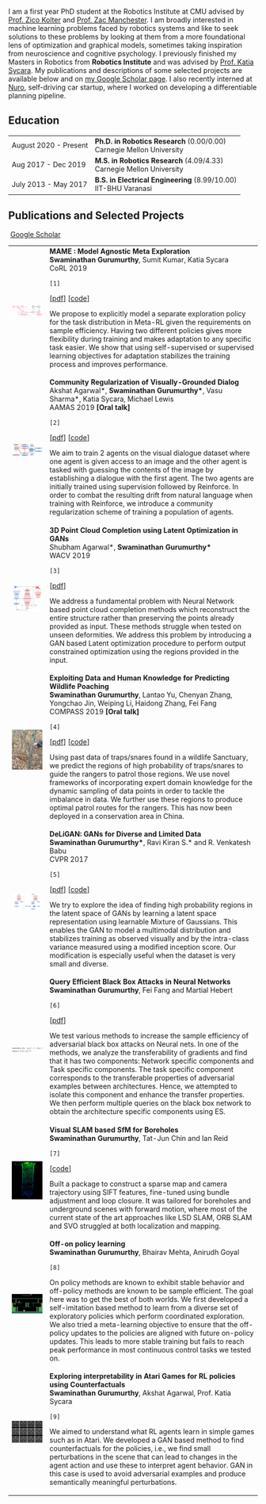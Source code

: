  I am a first year PhD student at the Robotics Institute at CMU advised by [Prof. Zico Kolter](http://zicokolter.com/) and [Prof. Zac Manchester](http://roboticexplorationlab.org/). I am broadly interested in machine learning problems faced by robotics systems and like to seek solutions to these problems by looking at them from a more foundational lens of optimization and graphical models, sometimes taking inspiration from neuroscience and cognitive psychology. I previously finished my Masters in Robotics from <b>Robotics Institute</b> and was advised by [Prof. Katia Sycara](https://www.ri.cmu.edu/ri-faculty/katia-sycara/). My publications and descriptions of some selected projects are available below and on [my Google Scholar page](https://scholar.google.com/citations?user=do8COWIAAAAJ&hl=en). I also recently interned at [Nuro](https://nuro.ai/), self-driving car startup, where I worked on developing a differentiable planning pipeline.


## <i class="fa fa-chevron-right"></i> Education

<table class="table table-hover">
  <tr>
    <td class="col-md-3">August 2020 - Present</td>
    <td>
        <strong>Ph.D. in Robotics Research</strong>
          (0.00/0.00)
        <br>
      Carnegie Mellon University
    </td>
  </tr>
  <tr>
    <td class="col-md-3">Aug 2017 - Dec 2019</td>
    <td>
        <strong>M.S. in Robotics Research</strong>
          (4.09/4.33)
        <br>
      Carnegie Mellon University
    </td>
  </tr>
  <tr>
    <td class="col-md-3">July 2013 - May 2017</td>
    <td>
        <strong>B.S. in Electrical Engineering</strong>
          (8.99/10.00)
        <br>
      IIT-BHU Varanasi
    </td>
  </tr>
</table>


<!-- ## <i class="fa fa-chevron-right"></i> Experience
<table class="table table-hover">
<tr>
  <td class='col-md-3'>May 2019 - Present</td>
  <td><strong>Facebook AI</strong>, Research Scientist</td>
</tr>
<tr>
</tr>
<tr>
  <td class='col-md-3'>June 2018 - Sept 2018</td>
  <td><strong>Intel Labs</strong>, Research Intern</td>
</tr>
<tr>
</tr>
<tr>
  <td class='col-md-3'>May 2017 - Oct 2017</td>
  <td><strong>Google DeepMind</strong>, Research Intern</td>
</tr>
<tr>
</tr>
<tr>
  <td class='col-md-3'>May 2014 - Aug 2014</td>
  <td><strong>Adobe Research</strong>, Data Scientist Intern</td>
</tr>
<tr>
</tr>
<tr>
  <td class='col-md-3'>Dec 2013 - Jan 2014</td>
  <td><strong>Snowplow Analytics</strong>, Software Engineer Intern</td>
</tr>
<tr>
</tr>
<tr>
  <td class='col-md-3'>May 2013 - Aug 2013</td>
  <td><strong>Qualcomm</strong>, Software Engineer Intern</td>
</tr>
<tr>
</tr>
<tr>
  <td class='col-md-3'>May 2012 - Aug 2012</td>
  <td><strong>Phoenix Integration</strong>, Software Engineer Intern</td>
</tr>
<tr>
</tr>
<tr>
  <td class='col-md-3'>Jan 2011 - Aug 2011</td>
  <td><strong>Sunapsys</strong>, Network Administrator Intern</td>
</tr>
<tr>
</tr>
</table> -->


## <i class="fa fa-chevron-right"></i> Publications and Selected Projects <i class="fa fa-code-fork" aria-hidden="true"></i>

<a href="https://scholar.google.com/citations?user=do8COWIAAAAJ&hl=en&oi=sra" class="btn btn-primary" style="padding: 0.3em;">
  <i class="ai ai-google-scholar"></i> Google Scholar
</a>

<table class="table table-hover">
<tr>
<td class="col-md-3"><a href='https://arxiv.org/abs/1911.04024' target='_blank'><img src="images/publications/mame2019.png"/></a> </td>
<td>
    <strong>MAME : Model Agnostic Meta Exploration</strong><br>
    <strong>Swaminathan Gurumurthy</strong>, Sumit Kumar, Katia Sycara<br>
    CoRL 2019<br>
    
    [1] 
[<a href='https://arxiv.org/abs/1911.04024' 
    target='_blank'>pdf</a>] [<a href='https://github.com/swami1995/exp_maml/tree/another_sparse_branch_ppo' target='_blank'>code</a>] <br>
    
<!-- <div id="abs_amos2020differentiable" style="text-align: justify; display: none" markdown="1"> -->
We propose to explicitly model a separate exploration policy for the task distribution in Meta-RL given the requirements on sample efficiency. Having two different policies gives more flexibility during training and makes adaptation to any specific task easier. We show that using self-supervised or supervised learning objectives for adaptation stabilizes the training process and improves performance.
<!-- </div> -->

</td>
</tr>


<tr>
<td class="col-md-3"><a href='https://arxiv.org/abs/1808.04359' target='_blank'><img src="images/publications/visdial2019.png"/></a> </td>
<td>
    <strong>Community Regularization of Visually-Grounded Dialog</strong><br>
    Akshat Agarwal*, <strong>Swaminathan Gurumurthy*</strong>, Vasu Sharma*, Katia Sycara, Michael Lewis<br>
    AAMAS 2019 <strong>[Oral talk]</strong><br>
    
    [2] 
[<a href='https://arxiv.org/abs/1808.04359' 
    target='_blank'>pdf</a>] [<a href='https://github.com/agakshat/visualdialog-pytorch' target='_blank'>code</a>] <br>
    
<!-- <div id="abs_amos2020differentiable" style="text-align: justify; display: none" markdown="1"> -->
We aim to train 2 agents on the visual dialogue dataset where one agent is given access to an image and the other agent is tasked with guessing the contents of the image by establishing a dialogue with the first agent. The two agents are initially trained using supervision followed by Reinforce. In order to combat the resulting drift from natural language when training with Reinforce, we introduce a community regularization scheme of training a population of agents.
<!-- </div> -->

</td>
</tr>


<tr>
<td class="col-md-3"><a href='https://arxiv.org/abs/1807.03407' target='_blank'><img src="images/publications/pcc2019.png"/></a> </td>
<td>
    <strong> 3D Point Cloud Completion using Latent Optimization in GANs </strong><br>
    Shubham Agarwal*, <strong>Swaminathan Gurumurthy*</strong> <br>
    WACV 2019<br>
    
    [3] 
[<a href='https://arxiv.org/abs/1807.03407' target='_blank'>pdf</a>] <br>
    
<!-- <div id="abs_amos2020differentiable" style="text-align: justify; display: none" markdown="1"> -->
We address a fundamental problem with Neural Network based point cloud completion methods which reconstruct the entire structure rather than preserving the points already provided as input. These methods struggle when tested on unseen deformities. We address this problem by introducing a GAN based Latent optimization procedure to perform output constrained optimization using the regions provided in the input.
<!-- </div> -->

</td>
</tr>



<tr>
<td class="col-md-3"><a href='https://arxiv.org/abs/1805.05356' target='_blank'><img src="images/publications/compass2018.png"/></a> </td>
<td>
    <strong>Exploiting Data and Human Knowledge for Predicting Wildlife Poaching</strong><br>
    <strong>Swaminathan Gurumurthy</strong>, Lantao Yu, Chenyan Zhang, Yongchao Jin, Weiping Li, Haidong Zhang, Fei Fang<br>
    COMPASS 2019 <strong>[Oral talk]</strong><br>

    [4] 
[<a href='https://arxiv.org/abs/1805.05356' 
    target='_blank'>pdf</a>] [<a href='https://github.com/swami1995/PAWS-COMPASS' target='_blank'>code</a>] <br>
    
<!-- <div id="abs_amos2020differentiable" style="text-align: justify; display: none" markdown="1"> -->
Using past data of traps/snares found in a wildlife Sanctuary, we predict the regions of high probability of traps/snares to guide the rangers to patrol those regions. We use novel frameworks of incorporating expert domain knowledge for the dynamic sampling of data points in order to tackle the imbalance in data. We further use these regions to produce optimal patrol routes for the rangers. This has now been deployed in a conservation area in China.
<!-- </div> -->

</td>
</tr>


<tr>
<td class="col-md-3"><a href='http://openaccess.thecvf.com/content_cvpr_2017/papers/Gurumurthy_DeLiGAN__Generative_CVPR_2017_paper.pdf' target='_blank'><img src="images/publications/deligan2017.png"/></a> </td>
<td>
    <strong> DeLiGAN: GANs for Diverse and Limited Data </strong><br>
    <strong>Swaminathan Gurumurthy*</strong>, Ravi Kiran S.* and R. Venkatesh Babu <br>
    CVPR 2017<br>

    [5] 
[<a href='http://openaccess.thecvf.com/content_cvpr_2017/papers/Gurumurthy_DeLiGAN__Generative_CVPR_2017_paper.pdf' 
    target='_blank'>pdf</a>] [<a href='https://github.com/val-iisc/deligan' target='_blank'>code</a>] <br>
    
<!-- <div id="abs_amos2020differentiable" style="text-align: justify; display: none" markdown="1"> -->
We try to explore the idea of finding high probability regions in the latent space of GANs by learning a latent space representation using learnable Mixture of Gaussians. This enables the GAN to model a multimodal distribution and stabilizes training as observed visually and by the intra-class variance measured using a modified inception score. Our modification is especially useful when the dataset is very small and diverse.
<!-- </div> -->

</td>
</tr>

<tr>
<td class="col-md-3"><a href='https://drive.google.com/file/d/1l8ngpk-A3E01gTBhAsXT7IzV_bIJ_b12/view?usp=sharing' target='_blank'><img src="images/publications/bbox_attack.png"/></a> </td>
<td>
    <strong> Query Efficient Black Box Attacks in Neural Networks </strong><br>
    <strong>Swaminathan Gurumurthy</strong>, Fei Fang and Martial Hebert <br>

    [6] 
[<a href='https://drive.google.com/file/d/1l8ngpk-A3E01gTBhAsXT7IzV_bIJ_b12/view?usp=sharing' 
    target='_blank'>pdf</a>] <br>
    
<!-- <div id="abs_amos2020differentiable" style="text-align: justify; display: none" markdown="1"> -->
We test various methods to increase the sample efficiency of adversarial black box attacks on Neural nets. In one of the methods, we analyze the transferability of gradients and find that it has two components: Network specific components and Task specific components. The task specific component corresponds to the transferable properties of adversarial examples between architectures. Hence, we attempted to isolate this component and enhance the transfer properties. We then perform multiple queries on the black box network to obtain the architecture specific components using ES.
<!-- </div> -->

</td>
</tr>


<tr>
<td class="col-md-3"><img src="images/publications/slam.png"/></td>
<td>
    <strong> Visual SLAM based SfM for Boreholes </strong><br>
    <strong>Swaminathan Gurumurthy</strong>, Tat-Jun Chin and Ian Reid <br>

    [7] 
[<a href='https://github.com/swami1995/vo-slam' target='_blank'>code</a>] <br>
    
<!-- <div id="abs_amos2020differentiable" style="text-align: justify; display: none" markdown="1"> -->
Built a package to construct a sparse map and camera trajectory using SIFT features, fine-tuned using bundle adjustment and loop closure. It was tailored for boreholes and underground scenes with forward motion, where most of the current state of the art approaches like LSD SLAM, ORB SLAM and SVO struggled at both localization and mapping.
<!-- </div> -->

</td>
</tr>

<tr>
<td class="col-md-3"><img src="images/publications/explore2018.png"/> </td>
<td>
    <strong> Off-on policy learning </strong><br>
    <strong>Swaminathan Gurumurthy</strong>, Bhairav Mehta, Anirudh Goyal <br>

    [8] 
    
<!-- <div id="abs_amos2020differentiable" style="text-align: justify; display: none" markdown="1"> -->
On policy methods are known to exhibit stable behavior and off-policy methods are known to be sample efficient. The goal here was to get the best of both worlds. We first developed a self-imitation based method to learn from a diverse set of exploratory policies which perform coordinated exploration. We also tried a meta-learning objective to ensure that the off-policy updates to the policies are aligned with future on-policy updates. This leads to more stable training but fails to reach peak performance in most continuous control tasks we tested on.
<!-- </div> -->

</td>
</tr>

</td>
</tr>

<tr>
<td class="col-md-3"><img src="images/publications/interpretability2018.png"/> </td>
<td>
    <strong> Exploring interpretability in Atari Games for RL policies using Counterfactuals </strong><br>
    <strong>Swaminathan Gurumurthy</strong>, Akshat Agarwal, Prof. Katia Sycara <br>

    [9] 
    
<!-- <div id="abs_amos2020differentiable" style="text-align: justify; display: none" markdown="1"> -->
We aimed to understand what RL agents learn in simple games such as in Atari. We developed a GAN based method to find counterfactuals for the policies, i.e., we find small perturbations in the scene that can lead to changes in the agent action and use these to interpret agent behavior. GAN in this case is used to avoid adversarial examples and produce semantically meaningful perturbations.
<!-- </div> -->

</td>
</tr>


</table>
